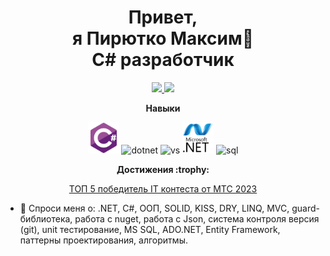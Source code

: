  <h1 align="center">Привет,
 </br>я Пирютко Максим👋 
 </br>C# разработчик</h1>
 
 
<p align="center">
 <a href="https://hh.ru/resume/b69b0281ff0b1be1780039ed1f674e634c7969" target="_blank">
  <img src="https://hhcdn.ru/ichameleon/00181.png" />
  </a>
  </a>
 <a href="https://github.com/Piryutko" target="_blank">
  <img src="https://img.icons8.com/fluent/48/000000/github.png" />
 </a>
                                                               
</p>

<p align="center"> 
 <strong>
  Навыки
  </strong>
</p>

<p align="center"> 
   <img src="https://raw.githubusercontent.com/devicons/devicon/master/icons/csharp/csharp-original.svg" alt="csharp" width="50" height="50" margin:4px />
   <img src="https://upload.wikimedia.org/wikipedia/commons/e/ee/.NET_Core_Logo.svg" alt="dotnet" width="50" height="50" margin:4px />                                   <img src="https://img.icons8.com/color/48/null/visual-studio--v2.png" alt="vs" width="50" height="50" margin:4px />
  <img src="https://raw.githubusercontent.com/devicons/devicon/master/icons/dot-net/dot-net-original-wordmark.svg" alt="dotnet" width="50" height="50" margin:4px />
  <img src="https://img.icons8.com/external-bearicons-outline-color-bearicons/64/null/external-SQL-file-extension-bearicons-outline-color-bearicons.png" alt="sql" width="50" height="50" margin:4px />
</p>
<p align="center"> 
 <strong>
  Достижения :trophy:
  </strong>
</p>
                 
<p align="center"> 
<a href="https://www.youtube.com/watch?v=2_J7-0AcMMg&t=45s">ТОП 5 победитель IT контеста от МТС 2023</a>

- 💬 Спроси меня о: .NET, C#, ООП, SOLID, KISS, DRY, LINQ, MVC, guard-библиотека, работа с nuget, работа с Json, система контроля версия (git), unit тестирование, MS SQL, ADO.NET, Entity Framework, паттерны проектирования, алгоритмы.
